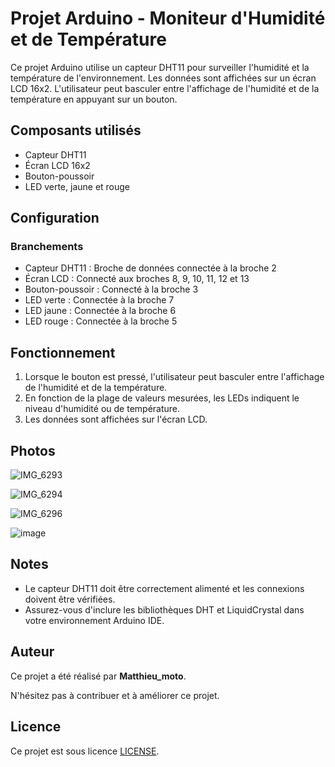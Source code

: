 # Projet Arduino - Moniteur d'Humidité et de Température

Ce projet Arduino utilise un capteur DHT11 pour surveiller l'humidité et la température de l'environnement. Les données sont affichées sur un écran LCD 16x2. L'utilisateur peut basculer entre l'affichage de l'humidité et de la température en appuyant sur un bouton.

## Composants utilisés
- Capteur DHT11
- Écran LCD 16x2
- Bouton-poussoir
- LED verte, jaune et rouge

## Configuration

### Branchements
- Capteur DHT11 : Broche de données connectée à la broche 2
- Écran LCD : Connecté aux broches 8, 9, 10, 11, 12 et 13
- Bouton-poussoir : Connecté à la broche 3
- LED verte : Connectée à la broche 7
- LED jaune : Connectée à la broche 6
- LED rouge : Connectée à la broche 5

## Fonctionnement
1. Lorsque le bouton est pressé, l'utilisateur peut basculer entre l'affichage de l'humidité et de la température.
2. En fonction de la plage de valeurs mesurées, les LEDs indiquent le niveau d'humidité ou de température.
3. Les données sont affichées sur l'écran LCD.
   
## Photos

![IMG_6293](https://github.com/Matthieumoto/Humidite-Temperature/assets/136125610/26561567-43dc-4a38-9a5d-f2d1399eb691)

![IMG_6294](https://github.com/Matthieumoto/Humidite-Temperature/assets/136125610/2f4628df-e813-4264-9f05-8298cff7c5df)

![IMG_6296](https://github.com/Matthieumoto/Humidite-Temperature/assets/136125610/51e2b3cc-af41-45aa-83b4-00492b68ffab)

![image](https://github.com/Matthieumoto/Humidite-Temperature/assets/136125610/a4c5bf43-d484-4d45-97a7-2125e573968e)

## Notes
- Le capteur DHT11 doit être correctement alimenté et les connexions doivent être vérifiées.
- Assurez-vous d'inclure les bibliothèques DHT et LiquidCrystal dans votre environnement Arduino IDE.

## Auteur
Ce projet a été réalisé par **Matthieu_moto**.

N'hésitez pas à contribuer et à améliorer ce projet.

## Licence
Ce projet est sous licence [LICENSE](LICENSE).
